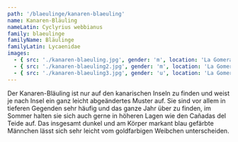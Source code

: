 ```yaml
---
path: '/blaeulinge/kanaren-blaeuling'
name: Kanaren-Bläuling
nameLatin: Cyclyrius webbianus
family: blaeulinge
familyName: Bläulinge
familyLatin: Lycaenidae
images:
  - { src: './kanaren-blaeuling.jpg', gender: 'm', location: 'La Gomera, bei Vallehermoso', author: Georg, date: '2019-04-19' }
  - { src: './kanaren-blaeuling2.jpg', gender: 'm', location: 'La Gomera, bei Vallehermoso', author: Georg, date: '2019-04-19' }
  - { src: './kanaren-blaeuling3.jpg', gender: 'u', location: 'La Gomera, bei Vallehermoso', author: Georg, date: '2019-04-19' }
---
```


Der Kanaren-Bläuling ist nur auf den kanarischen Inseln zu finden und weist je nach Insel ein ganz leicht abgeändertes Muster auf. Sie sind vor allem in tieferen Gegenden sehr häufig und das ganze Jahr über zu finden, im Sommer halten sie sich auch gerne in höheren Lagen wie den Cañadas del Teide auf. Das insgesamt dunkel und am Körper markant blau gefärbte Männchen lässt sich sehr leicht vom goldfarbigen Weibchen unterscheiden.
